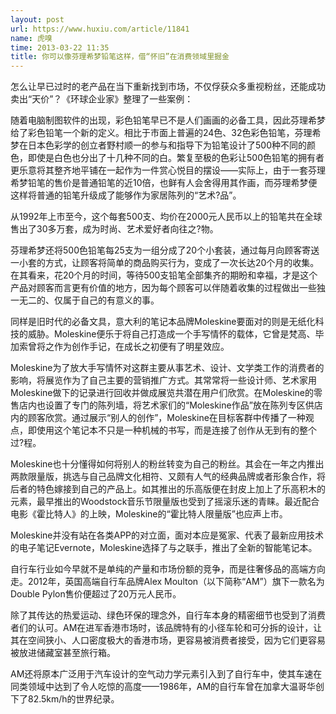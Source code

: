 ```yaml
---
layout: post
url: https://www.huxiu.com/article/11841
name: 虎嗅
time: 2013-03-22 11:35
title: 你可以像芬理希梦铅笔这样，借“怀旧”在消费领域里掘金
---
```

怎么让早已过时的老产品在当下重新找到市场，不仅俘获众多重视粉丝，还能成功卖出“天价”？《环球企业家》整理了一些案例：

随着电脑制图软件的出现，彩色铅笔早已不是人们画画的必备工具，因此芬理希梦给了彩色铅笔一个新的定义。相比于市面上普遍的24色、32色彩色铅笔，芬理希梦在日本色彩学的创立者野村顺一的参与和指导下为铅笔设计了500种不同的颜色，即使是白色也分出了十几种不同的白。繁复至极的色彩让500色铅笔的拥有者更乐意将其整齐地平铺在一起作为一件赏心悦目的摆设——实际上，由于一套芬理希梦铅笔的售价是普通铅笔的近10倍，也鲜有人会舍得用其作画，而芬理希梦便这样将普通的铅笔升级成了能够作为家居陈列的“艺术?品”。

从1992年上市至今，这个每套500支、均价在2000元人民币以上的铅笔共在全球售出了30多万套，成为时尚、艺术爱好者向往之?物。

芬理希梦还将500色铅笔每25支为一组分成了20个小套装，通过每月向顾客寄送一小套的方式，让顾客将简单的商品购买行为，变成了一次长达20个月的收集。在其看来，花20个月的时间，等待500支铅笔全部集齐的期盼和幸福，才是这个产品对顾客而言更有价值的地方，因为每个顾客可以伴随着收集的过程做出一些独一无二的、仅属于自己的有意义的事。

同样是旧时代的必备文具，意大利的笔记本品牌Moleskine要面对的则是无纸化科技的威胁。Moleskine便乐于将自己打造成一个手写情怀的载体，它曾是梵高、毕加索曾将之作为创作手记，在成长之初便有了明星效应。

Moleskine为了放大手写情怀对这群主要从事艺术、设计、文学类工作的消费者的影响，将展览作为了自己主要的营销推广方式。其常常将一些设计师、艺术家用Moleskine做下的记录进行回收并做成展览共潜在用户们欣赏。在Moleskine的零售店内也设置了专门的陈列墙，将艺术家们的“Moleskine作品”放在陈列专区供店内的顾客欣赏。通过展示“别人的创作”，Moleskine在目标客群中传播了一种观点，即使用这个笔记本不只是一种机械的书写，而是连接了创作从无到有的整个过?程。

Moleskine也十分懂得如何将别人的粉丝转变为自己的粉丝。其会在一年之内推出两款限量版，挑选与自己品牌文化相符、又颇有人气的经典品牌或者形象合作，将后者的特色嫁接到自己的产品上。如其推出的乐高版便在封皮上加上了乐高积木的元素，最早推出的Woodstock音乐节限量版也受到了摇滚乐迷的青睐。最近配合电影《霍比特人》的上映，Moleskine的“霍比特人限量版”也应声上市。

Moleskine并没有站在各类APP的对立面，面对本应是冤家、代表了最新应用技术的电子笔记Evernote，Moleskine选择了与之联手，推出了全新的智能笔记本。

自行车行业如今早就不是单纯的产量和市场份额的竞争，而是往奢侈品的高端方向走。2012年，英国高端自行车品牌Alex Moulton（以下简称“AM”）旗下一款名为Double Pylon售价便超过了20万元人民币。

除了其传达的热爱运动、绿色环保的理念外，自行车本身的精密细节也受到了消费者们的认可。AM在进军香港市场时，该品牌特有的小径车轮和可分拆的设计，让其在空间狭小、人口密度极大的香港市场，更容易被消费者接受，因为它们更容易被放进储藏室甚至旅行箱。

AM还将原本广泛用于汽车设计的空气动力学元素引入到了自行车中，使其车速在同类领域中达到了令人吃惊的高度——1986年，AM的自行车曾在加拿大温哥华创下了82.5km/h的世界纪录。

